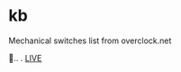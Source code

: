# kb
Mechanical switches list from overclock.net

:whale2:.. . <a href='https://diewland.github.io/kb/'>LIVE</a>
